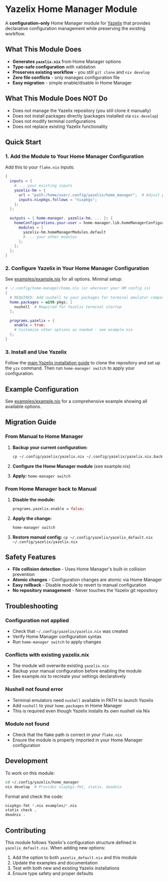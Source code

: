 # Yazelix Home Manager Module

A **configuration-only** Home Manager module for [Yazelix](https://github.com/luccahuguet/yazelix) that provides declarative configuration management while preserving the existing workflow.

## What This Module Does

- **Generates `yazelix.nix`** from Home Manager options
- **Type-safe configuration** with validation
- **Preserves existing workflow** - you still `git clone` and `nix develop`
- **Zero file conflicts** - only manages configuration file
- **Easy migration** - simple enable/disable in Home Manager

## What This Module Does NOT Do

- Does not manage the Yazelix repository (you still clone it manually)
- Does not install packages directly (packages installed via `nix develop`)
- Does not modify terminal configurations
- Does not replace existing Yazelix functionality

## Quick Start

### 1. Add the Module to Your Home Manager Configuration

Add this to your `flake.nix` inputs:

```nix
{
  inputs = {
    # ... your existing inputs
    yazelix-hm = {
      url = "path:/home/user/.config/yazelix/home_manager";  # Adjust path as needed
      inputs.nixpkgs.follows = "nixpkgs";
    };
  };
  
  outputs = { home-manager, yazelix-hm, ... }: {
    homeConfigurations.your-user = home-manager.lib.homeManagerConfiguration {
      modules = [
        yazelix-hm.homeManagerModules.default
        # ... your other modules
      ];
    };
  };
}
```

### 2. Configure Yazelix in Your Home Manager Configuration

See [examples/example.nix](./examples/example.nix) for all options. Minimal setup:

```nix
# ~/.config/home-manager/home.nix (or wherever your HM config is)
{
  # REQUIRED: Add nushell to your packages for terminal emulator compatibility
  home.packages = with pkgs; [
    nushell  # Required for Yazelix terminal startup
  ];

  programs.yazelix = {
    enable = true;
    # Customize other options as needed - see example.nix
  };
}
```

### 3. Install and Use Yazelix

Follow the [main Yazelix installation guide](https://github.com/luccahuguet/yazelix#installation) to clone the repository and set up the `yzx` command. Then run `home-manager switch` to apply your configuration.

## Example Configuration

See [examples/example.nix](./examples/example.nix) for a comprehensive example showing all available options.

## Migration Guide

### From Manual to Home Manager

1. **Backup your current configuration:**
   ```bash
   cp ~/.config/yazelix/yazelix.nix ~/.config/yazelix/yazelix.nix.backup
   ```

2. **Configure the Home Manager module** (see example.nix)

3. **Apply:** `home-manager switch`

### From Home Manager back to Manual

1. **Disable the module:**
   ```nix
   programs.yazelix.enable = false;
   ```

2. **Apply the change:**
   ```bash
   home-manager switch
   ```

3. **Restore manual config:** `cp ~/.config/yazelix/yazelix_default.nix ~/.config/yazelix/yazelix.nix`

## Safety Features

- **File collision detection** - Uses Home Manager's built-in collision prevention
- **Atomic changes** - Configuration changes are atomic via Home Manager
- **Easy rollback** - Disable module to revert to manual configuration
- **No repository management** - Never touches the Yazelix git repository

## Troubleshooting

### Configuration not applied
- Check that `~/.config/yazelix/yazelix.nix` was created
- Verify Home Manager configuration syntax
- Run `home-manager switch` to apply changes

### Conflicts with existing yazelix.nix
- The module will overwrite existing `yazelix.nix`
- Backup your manual configuration before enabling the module
- See example.nix to recreate your settings declaratively

### Nushell not found error
- Terminal emulators need `nushell` available in PATH to launch Yazelix
- Add `nushell` to your `home.packages` in Home Manager
- This is required even though Yazelix installs its own nushell via Nix

### Module not found
- Check that the flake path is correct in your `flake.nix`
- Ensure the module is properly imported in your Home Manager configuration

## Development

To work on this module:

```bash
cd ~/.config/yazelix/home_manager
nix develop  # Provides nixpkgs-fmt, statix, deadnix
```

Format and check the code:
```bash
nixpkgs-fmt *.nix examples/*.nix
statix check .
deadnix .
```

## Contributing

This module follows Yazelix's configuration structure defined in `yazelix_default.nix`. When adding new options:

1. Add the option to both `yazelix_default.nix` and this module
2. Update the examples and documentation
3. Test with both new and existing Yazelix installations
4. Ensure type safety and proper defaults